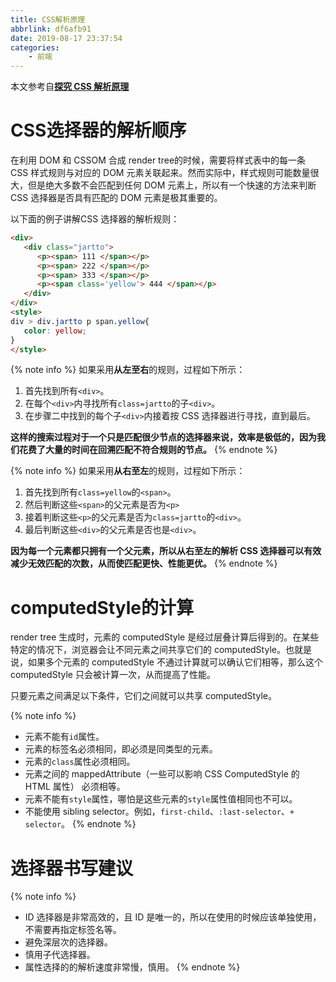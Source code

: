 ```yaml
---
title: CSS解析原理
abbrlink: df6afb91
date: 2019-08-17 23:37:54
categories:
    - 前端
---
```


本文参考自[**探究 CSS 解析原理**](https://juejin.im/entry/5a123c55f265da432240cc90)

# CSS选择器的解析顺序

在利用 DOM 和 CSSOM 合成 render tree的时候，需要将样式表中的每一条 CSS 样式规则与对应的 DOM 元素关联起来。然而实际中，样式规则可能数量很大，但是绝大多数不会匹配到任何 DOM 元素上，所以有一个快速的方法来判断 CSS 选择器是否具有匹配的 DOM 元素是极其重要的。

以下面的例子讲解CSS 选择器的解析规则：

```html
<div>
   <div class="jartto">
      <p><span> 111 </span></p>
      <p><span> 222 </span></p>
      <p><span> 333 </span></p>
      <p><span class='yellow'> 444 </span></p>
   </div>
</div>
<style>
div > div.jartto p span.yellow{
   color: yellow;
}
</style>
```

{% note info %}
如果采用**从左至右**的规则，过程如下所示：
1. 首先找到所有`<div>`。
2. 在每个`<div>`内寻找所有`class=jartto`的子`<div>`。
3. 在步骤二中找到的每个子`<div>`内接着按 CSS 选择器进行寻找，直到最后。

**这样的搜索过程对于一个只是匹配很少节点的选择器来说，效率是极低的，因为我们花费了大量的时间在回溯匹配不符合规则的节点。**
{% endnote %}

{% note info %}
如果采用**从右至左**的规则，过程如下所示：
1. 首先找到所有`class=yellow`的`<span>`。
2. 然后判断这些`<span>`的父元素是否为`<p>`
3. 接着判断这些`<p>`的父元素是否为`class=jartto`的`<div>`。
4. 最后判断这些`<div>`的父元素是否也是`<div>`。

**因为每一个元素都只拥有一个父元素，所以从右至左的解析 CSS 选择器可以有效减少无效匹配的次数，从而使匹配更快、性能更优。**
{% endnote %}

# computedStyle的计算

render tree 生成时，元素的 computedStyle 是经过层叠计算后得到的。在某些特定的情况下，浏览器会让不同元素之间共享它们的 computedStyle。也就是说，如果多个元素的 computedStyle 不通过计算就可以确认它们相等，那么这个 computedStyle 只会被计算一次，从而提高了性能。

只要元素之间满足以下条件，它们之间就可以共享 computedStyle。

{% note info %}
- 元素不能有`id`属性。
- 元素的标签名必须相同，即必须是同类型的元素。
- 元素的`class`属性必须相同。
- 元素之间的 mappedAttribute（一些可以影响 CSS ComputedStyle 的 HTML 属性） 必须相等。
- 元素不能有`style`属性，哪怕是这些元素的`style`属性值相同也不可以。
- 不能使用 sibling selector。例如，`first-child`、`:last-selector`、`+ selector`。
{% endnote %}

# 选择器书写建议

{% note info %}
- ID 选择器是非常高效的，且 ID 是唯一的，所以在使用的时候应该单独使用，不需要再指定标签名等。
- 避免深层次的选择器。
- 慎用子代选择器。
- 属性选择的的解析速度非常慢，慎用。
{% endnote %}


